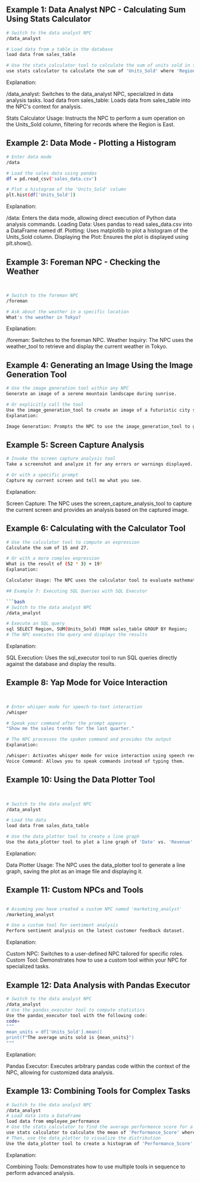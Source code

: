 
## Example 1: Data Analyst NPC - Calculating Sum Using Stats Calculator
```bash
# Switch to the data analyst NPC
/data_analyst

# Load data from a table in the database
load data from sales_table

# Use the stats_calculator tool to calculate the sum of units sold in the East region
use stats calculator to calculate the sum of 'Units_Sold' where 'Region' is 'East'
```
Explanation:

/data_analyst: Switches to the data_analyst NPC, specialized in data analysis tasks.
load data from sales_table: Loads data from sales_table into the NPC's context for analysis.

Stats Calculator Usage: Instructs the NPC to perform a sum operation on the Units_Sold column, filtering for records where the Region is East.

## Example 2: Data Mode - Plotting a Histogram

```bash
# Enter data mode
/data

# Load the sales data using pandas
df = pd.read_csv('sales_data.csv')

# Plot a histogram of the 'Units_Sold' column
plt.hist(df['Units_Sold'])

```
Explanation:

/data: Enters the data mode, allowing direct execution of Python data analysis commands.
Loading Data: Uses pandas to read sales_data.csv into a DataFrame named df.
Plotting: Uses matplotlib to plot a histogram of the Units_Sold column.
Displaying the Plot: Ensures the plot is displayed using plt.show().

## Example 3: Foreman NPC - Checking the Weather
```bash


# Switch to the foreman NPC
/foreman

# Ask about the weather in a specific location
What's the weather in Tokyo?
```

Explanation:

/foreman: Switches to the foreman NPC.
Weather Inquiry: The NPC uses the weather_tool to retrieve and display the current weather in Tokyo.

## Example 4: Generating an Image Using the Image Generation Tool

```bash
# Use the image generation tool within any NPC
Generate an image of a serene mountain landscape during sunrise.

# Or explicitly call the tool
Use the image_generation_tool to create an image of a futuristic city skyline at night.
Explanation:

Image Generation: Prompts the NPC to use the image_generation_tool to generate images based on your descriptions.
```


## Example 5: Screen Capture Analysis
```bash
# Invoke the screen capture analysis tool
Take a screenshot and analyze it for any errors or warnings displayed.

# Or with a specific prompt
Capture my current screen and tell me what you see.
```

Explanation:

Screen Capture: The NPC uses the screen_capture_analysis_tool to capture the current screen and provides an analysis based on the captured image.

## Example 6: Calculating with the Calculator Tool
```bash
# Use the calculator tool to compute an expression
Calculate the sum of 15 and 27.

# Or with a more complex expression
What is the result of (52 * 3) + 19?
Explanation:

Calculator Usage: The NPC uses the calculator tool to evaluate mathematical expressions and provides the results.

## Example 7: Executing SQL Queries with SQL Executor

```bash
# Switch to the data analyst NPC
/data_analyst

# Execute an SQL query
sql SELECT Region, SUM(Units_Sold) FROM sales_table GROUP BY Region;
# The NPC executes the query and displays the results
```
Explanation:

SQL Execution: Uses the sql_executor tool to run SQL queries directly against the database and display the results.

## Example 8: Yap Mode for Voice Interaction

```bash


# Enter whisper mode for speech-to-text interaction
/whisper

# Speak your command after the prompt appears
"Show me the sales trends for the last quarter."

# The NPC processes the spoken command and provides the output
Explanation:

/whisper: Activates whisper mode for voice interaction using speech recognition.
Voice Command: Allows you to speak commands instead of typing them.
```
## Example 10: Using the Data Plotter Tool
```bash


# Switch to the data analyst NPC
/data_analyst

# Load the data
load data from sales_data_table

# Use the data_plotter tool to create a line graph
Use the data_plotter tool to plot a line graph of 'Date' vs. 'Revenue' from 'sales_data_table'
```
Explanation:

Data Plotter Usage: The NPC uses the data_plotter tool to generate a line graph, saving the plot as an image file and displaying it.

## Example 11: Custom NPCs and Tools
```bash

# Assuming you have created a custom NPC named 'marketing_analyst'
/marketing_analyst

# Use a custom tool for sentiment analysis
Perform sentiment analysis on the latest customer feedback dataset.
```
Explanation:

Custom NPC: Switches to a user-defined NPC tailored for specific roles.
Custom Tool: Demonstrates how to use a custom tool within your NPC for specialized tasks.


## Example 12: Data Analysis with Pandas Executor
```bash
# Switch to the data analyst NPC
/data_analyst
# Use the pandas_executor tool to compute statistics
Use the pandas_executor tool with the following code:
code=
"""
mean_units = df['Units_Sold'].mean()
print(f"The average units sold is {mean_units}")
"""
```
Explanation:

Pandas Executor: Executes arbitrary pandas code within the context of the NPC, allowing for customized data analysis.
## Example 13: Combining Tools for Complex Tasks

```bash
# Switch to the data analyst NPC
/data_analyst
# Load data into a DataFrame
load data from employee_performance
# Use the stats_calculator to find the average performance score for a department
use stats calculator to calculate the mean of 'Performance_Score' where 'Department' is 'Sales'
# Then, use the data_plotter to visualize the distribution
Use the data_plotter tool to create a histogram of 'Performance_Score' for the 'Sales' department
```
Explanation:

Combining Tools: Demonstrates how to use multiple tools in sequence to perform advanced analysis.

